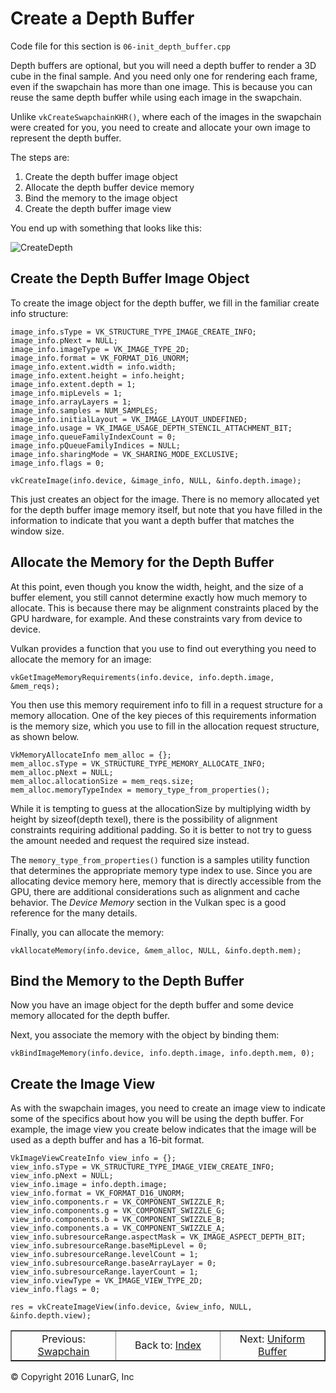 # Create a Depth Buffer

<link href="../css/lg_stylesheet.css" rel="stylesheet"></link>

Code file for this section is `06-init_depth_buffer.cpp`

Depth buffers are optional, but you will need a depth buffer
to render a 3D cube in the final sample.
And you need only one for rendering each frame,
even if the swapchain has more than one image.
This is because you can reuse the same depth buffer while using
each image in the swapchain.

Unlike `vkCreateSwapchainKHR()`, where each of the images
in the swapchain were created for you, you need to
create and allocate your own image to represent the depth buffer.

The steps are:

1. Create the depth buffer image object
1. Allocate the depth buffer device memory
1. Bind the memory to the image object
1. Create the depth buffer image view

You end up with something that looks like this:

![CreateDepth](../images/DepthBufferBindView.png)

## Create the Depth Buffer Image Object

To create the image object for the depth buffer, we fill in the
familiar create info structure:

    image_info.sType = VK_STRUCTURE_TYPE_IMAGE_CREATE_INFO;
    image_info.pNext = NULL;
    image_info.imageType = VK_IMAGE_TYPE_2D;
    image_info.format = VK_FORMAT_D16_UNORM;
    image_info.extent.width = info.width;
    image_info.extent.height = info.height;
    image_info.extent.depth = 1;
    image_info.mipLevels = 1;
    image_info.arrayLayers = 1;
    image_info.samples = NUM_SAMPLES;
    image_info.initialLayout = VK_IMAGE_LAYOUT_UNDEFINED;
    image_info.usage = VK_IMAGE_USAGE_DEPTH_STENCIL_ATTACHMENT_BIT;
    image_info.queueFamilyIndexCount = 0;
    image_info.pQueueFamilyIndices = NULL;
    image_info.sharingMode = VK_SHARING_MODE_EXCLUSIVE;
    image_info.flags = 0;

    vkCreateImage(info.device, &image_info, NULL, &info.depth.image);

This just creates an object for the image.
There is no memory allocated yet for the depth buffer image memory itself,
but note that you have filled in the information to indicate that you
want a depth buffer that matches the window size.

## Allocate the Memory for the Depth Buffer

At this point, even though you know the width, height, and the
size of a buffer element, you still cannot determine exactly
how much memory to allocate.
This is because there may be alignment constraints placed by
the GPU hardware, for example.
And these constraints vary from device to device.

Vulkan provides a function that you use to find out everything
you need to allocate the memory for an image:

    vkGetImageMemoryRequirements(info.device, info.depth.image, &mem_reqs);

You then use this memory requirement info to fill in a request
structure for a memory allocation.
One of the key pieces of this requirements information is the memory size,
which you use to fill in the allocation request structure, as shown below.

    VkMemoryAllocateInfo mem_alloc = {};
    mem_alloc.sType = VK_STRUCTURE_TYPE_MEMORY_ALLOCATE_INFO;
    mem_alloc.pNext = NULL;
    mem_alloc.allocationSize = mem_reqs.size;
    mem_alloc.memoryTypeIndex = memory_type_from_properties();

While it is tempting to guess at the allocationSize by multiplying
width by height by sizeof(depth texel), there is the possibility
of alignment constraints requiring additional padding.
So it is better to not try to guess the amount needed and request
the required size instead.

The `memory_type_from_properties()` function is a samples utility
function that determines the appropriate memory type index to use.
Since you are allocating device memory here, memory that is directly
accessible from the GPU, there are additional considerations
such as alignment and cache behavior.
The *Device Memory* section in the Vulkan spec is a good reference
for the many details.

Finally, you can allocate the memory:

    vkAllocateMemory(info.device, &mem_alloc, NULL, &info.depth.mem);

## Bind the Memory to the Depth Buffer

Now you have an image object for the depth buffer and some device
memory allocated for the depth buffer.

Next, you associate the memory with the object by binding them:

    vkBindImageMemory(info.device, info.depth.image, info.depth.mem, 0);

## Create the Image View

As with the swapchain images, you need to create an image view
to indicate some of the specifics about how you will be using the
depth buffer.
For example, the image view you create below indicates that the image
will be used as a depth buffer and has a 16-bit format.

    VkImageViewCreateInfo view_info = {};
    view_info.sType = VK_STRUCTURE_TYPE_IMAGE_VIEW_CREATE_INFO;
    view_info.pNext = NULL;
    view_info.image = info.depth.image;
    view_info.format = VK_FORMAT_D16_UNORM;
    view_info.components.r = VK_COMPONENT_SWIZZLE_R;
    view_info.components.g = VK_COMPONENT_SWIZZLE_G;
    view_info.components.b = VK_COMPONENT_SWIZZLE_B;
    view_info.components.a = VK_COMPONENT_SWIZZLE_A;
    view_info.subresourceRange.aspectMask = VK_IMAGE_ASPECT_DEPTH_BIT;
    view_info.subresourceRange.baseMipLevel = 0;
    view_info.subresourceRange.levelCount = 1;
    view_info.subresourceRange.baseArrayLayer = 0;
    view_info.subresourceRange.layerCount = 1;
    view_info.viewType = VK_IMAGE_VIEW_TYPE_2D;
    view_info.flags = 0;

    res = vkCreateImageView(info.device, &view_info, NULL, &info.depth.view);

<table border="1" width="100%">
    <tr>
        <td align="center" width="33%">Previous: <a href="05-init_swapchain.html" title="Prev">Swapchain</a></td>
        <td align="center" width="33%">Back to: <a href="index.html" title="Index">Index</a></td>
        <td align="center" width="33%">Next: <a href="07-init_uniform_buffer.html" title="Next">Uniform Buffer</a></td>
    </tr>
</table>
<footer>&copy; Copyright 2016 LunarG, Inc</footer>
